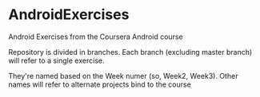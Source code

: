 AndroidExercises
================

Android Exercises from the Coursera Android course 

Repository is divided in branches. Each branch (excluding master branch) will refer to a single exercise.

They're named based on the Week numer (so, Week2, Week3). 
Other names will refer to alternate projects bind to the course
